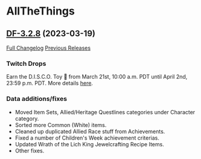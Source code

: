# AllTheThings

## [DF-3.2.8](https://github.com/DFortun81/AllTheThings/tree/DF-3.2.8) (2023-03-19)
[Full Changelog](https://github.com/DFortun81/AllTheThings/compare/DF-3.2.7...DF-3.2.8) [Previous Releases](https://github.com/DFortun81/AllTheThings/releases)


### Twitch Drops

Earn the D.I.S.C.O. Toy 🕺 from March 21st, 10:00 a.m. PDT until April 2nd, 23:59 p.m. PDT. More details [here](https://worldofwarcraft.blizzard.com/en-us/news/23923488/dragonflight-twitch-drops-earn-the-disco-toy).

### Data additions/fixes

- Moved Item Sets, Allied/Heritage Questlines categories under Character category.
- Sorted more Common (White) items.
- Cleaned up duplicated Allied Race stuff from Achievements.
- Fixed a number of Children's Week achievement criterias.
- Updated Wrath of the Lich King Jewelcrafting Recipe Items.
- Other fixes.
